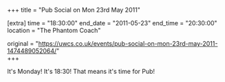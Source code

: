 +++
title = "Pub Social on Mon 23rd May 2011"

[extra]
time = "18:30:00"
end_date = "2011-05-23"
end_time = "20:30:00"
location = "The Phantom Coach"

original = "https://uwcs.co.uk/events/pub-social-on-mon-23rd-may-2011-1474489052064/"    
+++

It's Monday\! It's 18:30\! That means it's time for Pub\!

